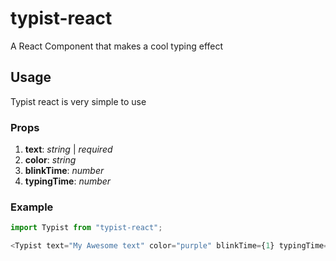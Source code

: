 # typist-react

A React Component that makes a cool typing effect

## Usage

Typist react is very simple to use

### Props

1. **text**: _string_ | _required_
2. **color**: _string_
3. **blinkTime**: _number_
4. **typingTime**: _number_

### Example

```js
import Typist from "typist-react";

<Typist text="My Awesome text" color="purple" blinkTime={1} typingTime={4} />;
```
